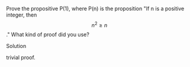 Prove the propositive P(1), where P(n) is the proposition "If n is a positive integer, then $$n^2 \ge n$$." What kind of proof did you use?

Solution

trivial proof.